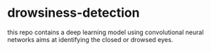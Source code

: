 # drowsiness-detection
this repo contains a deep learning model using convolutional neural networks aims at identifying the closed or drowsed eyes.

